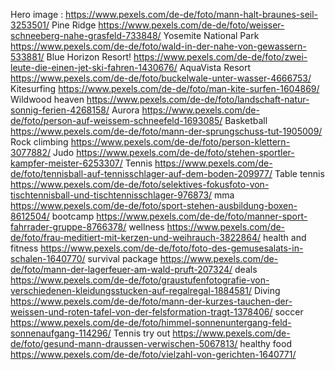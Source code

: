 Hero image : https://www.pexels.com/de-de/foto/mann-halt-braunes-seil-3253501/
Pine Ridge https://www.pexels.com/de-de/foto/weisser-schneeberg-nahe-grasfeld-733848/
Yosemite National Park https://www.pexels.com/de-de/foto/wald-in-der-nahe-von-gewassern-533881/
Blue Horizon Resort! https://www.pexels.com/de-de/foto/zwei-leute-die-einen-jet-ski-fahren-1430676/
AquaVista Resort https://www.pexels.com/de-de/foto/buckelwale-unter-wasser-4666753/
 Kitesurfing https://www.pexels.com/de-de/foto/man-kite-surfen-1604869/
 Wildwood heaven https://www.pexels.com/de-de/foto/landschaft-natur-sonnig-ferien-4268158/
 Aurora https://www.pexels.com/de-de/foto/person-auf-weissem-schneefeld-1693085/
 Basketball https://www.pexels.com/de-de/foto/mann-der-sprungschuss-tut-1905009/
 Rock climbing https://www.pexels.com/de-de/foto/person-klettern-3077882/
 Judo https://www.pexels.com/de-de/foto/stehen-sportler-kampfer-meister-6253307/
 Tennis https://www.pexels.com/de-de/foto/tennisball-auf-tennisschlager-auf-dem-boden-209977/
 Table tennis https://www.pexels.com/de-de/foto/selektives-fokusfoto-von-tischtennisball-und-tischtennisschlager-976873/
 mma https://www.pexels.com/de-de/foto/sport-stehen-ausbildung-boxen-8612504/
 bootcamp https://www.pexels.com/de-de/foto/manner-sport-fahrrader-gruppe-8766378/
 wellness https://www.pexels.com/de-de/foto/frau-meditiert-mit-kerzen-und-weihrauch-3822864/
 health and fitness https://www.pexels.com/de-de/foto/foto-des-gemusesalats-in-schalen-1640770/
 survival package https://www.pexels.com/de-de/foto/mann-der-lagerfeuer-am-wald-pruft-207324/
 deals https://www.pexels.com/de-de/foto/graustufenfotografie-von-verschiedenen-kleidungsstucken-auf-regalregal-1884581/
 Diving https://www.pexels.com/de-de/foto/mann-der-kurzes-tauchen-der-weissen-und-roten-tafel-von-der-felsformation-tragt-1378406/
 soccer https://www.pexels.com/de-de/foto/himmel-sonnenuntergang-feld-sonnenaufgang-114296/
 Tennis try out https://www.pexels.com/de-de/foto/gesund-mann-draussen-verwischen-5067813/
 healthy food https://www.pexels.com/de-de/foto/vielzahl-von-gerichten-1640771/